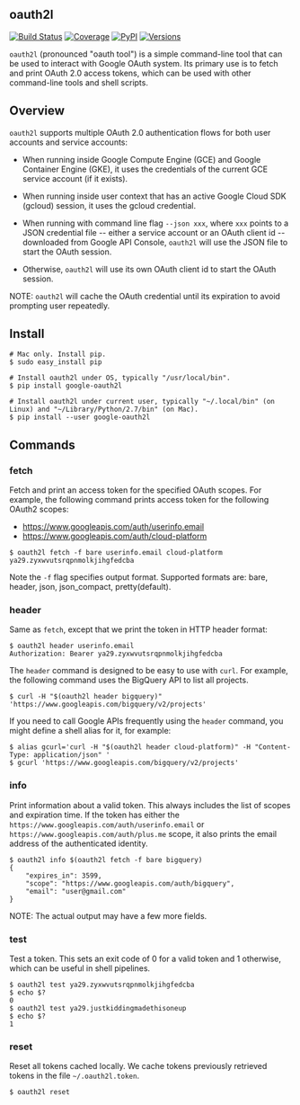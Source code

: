 oauth2l
-------

[![Build Status](https://travis-ci.org/google/oauth2l.svg?branch=master)](https://travis-ci.org/google/oauth2l)
[![Coverage](https://coveralls.io/repos/google/oauth2l/badge.svg?branch=master)](https://coveralls.io/r/google/oauth2l?branch=master)
[![PyPI](https://img.shields.io/pypi/v/google-oauth2l.svg)](https://pypi.python.org/pypi/google-oauth2l)
[![Versions](https://img.shields.io/pypi/pyversions/google-oauth2l.svg)](https://pypi.python.org/pypi/google-oauth2l)

`oauth2l` (pronounced "oauth tool") is a simple command-line tool that can be
used to interact with Google OAuth system. Its primary use is to fetch and
print OAuth 2.0 access tokens, which can be used with other command-line
tools and shell scripts.

## Overview

`oauth2l` supports multiple OAuth 2.0 authentication flows for both user
accounts and service accounts:

* When running inside Google Compute Engine (GCE) and Google Container
Engine (GKE), it uses the credentials of the current GCE service account
(if it exists).

* When running inside user context that has an active Google Cloud SDK
(gcloud) session, it uses the gcloud credential.

* When running with command line flag `--json xxx`, where `xxx` points to a
JSON credential file -- either a service account or an OAuth client id --
downloaded from Google API Console, `oauth2l` will use the JSON file to start
the OAuth session.

* Otherwise, `oauth2l` will use its own OAuth client id to start the OAuth
session.

NOTE: `oauth2l` will cache the OAuth credential until its expiration to avoid
prompting user repeatedly.

## Install

```
# Mac only. Install pip.
$ sudo easy_install pip

# Install oauth2l under OS, typically "/usr/local/bin".
$ pip install google-oauth2l

# Install oauth2l under current user, typically "~/.local/bin" (on Linux) and "~/Library/Python/2.7/bin" (on Mac).
$ pip install --user google-oauth2l
```

## Commands

### fetch

Fetch and print an access token for the specified OAuth scopes. For example,
the following command prints access token for the following OAuth2 scopes:

* https://www.googleapis.com/auth/userinfo.email
* https://www.googleapis.com/auth/cloud-platform

```
$ oauth2l fetch -f bare userinfo.email cloud-platform
ya29.zyxwvutsrqpnmolkjihgfedcba
```
Note the `-f` flag specifies output format. Supported formats are: 
bare, header, json, json_compact, pretty(default).

### header

Same as `fetch`, except that we print the token in HTTP header format:

```
$ oauth2l header userinfo.email
Authorization: Bearer ya29.zyxwvutsrqpnmolkjihgfedcba
```

The `header` command is designed to be easy to use with `curl`. For example,
the following command uses the BigQuery API to list all projects.

```
$ curl -H "$(oauth2l header bigquery)" 'https://www.googleapis.com/bigquery/v2/projects'
```

If you need to call Google APIs frequently using the `header` command, you
might define a shell alias for it, for example:

```
$ alias gcurl='curl -H "$(oauth2l header cloud-platform)" -H "Content-Type: application/json" '
$ gcurl 'https://www.googleapis.com/bigquery/v2/projects'
```

### info

Print information about a valid token. This always includes the list of scopes
and expiration time. If the token has either the
`https://www.googleapis.com/auth/userinfo.email` or
`https://www.googleapis.com/auth/plus.me` scope, it also prints the email
address of the authenticated identity.

```
$ oauth2l info $(oauth2l fetch -f bare bigquery)
{
    "expires_in": 3599,
    "scope": "https://www.googleapis.com/auth/bigquery",
    "email": "user@gmail.com"
}
```

NOTE: The actual output may have a few more fields.

### test

Test a token. This sets an exit code of 0 for a valid token and 1 otherwise,
which can be useful in shell pipelines.

```
$ oauth2l test ya29.zyxwvutsrqpnmolkjihgfedcba
$ echo $?
0
$ oauth2l test ya29.justkiddingmadethisoneup
$ echo $?
1
```

### reset

Reset all tokens cached locally. We cache tokens previously retrieved tokens in the file
`~/.oauth2l.token`.

```
$ oauth2l reset
```
